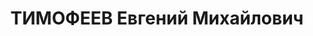 ---
title: ТИМОФЕЕВ Евгений Михайлович
description: "Род. в 1885, Тобольская губ., г. Тара, обр.: незаконченное высшее, эсер.\
  \ Проживал: Москва. Партийная работа, организатор военной комиссии ЦК ПСР в Москве\
  \ \n  Арестован 17.05.1920, содержался во Внутренней, Ярославской и Бутырской тюрьмах.\
  \ ** подсудимый первой группы на процессе эсеров 1922 года, обвинение в антисоветской\
  \ деятельности. Приговор: Верховный Ревтрибунал, 07.08.1922 – ВМН. 8.08.1922 приведение\
  \ приговора в исполнение приостановлено Президиумом ВЦИК, 11.01.1924 ВМН заменен\
  \ а 5-летним тюремным заключением с окончанием срока 17.05.1925, затем ссылка в\
  \ Коканд"
---